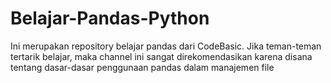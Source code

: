 # Belajar-Pandas-Python
Ini merupakan repository belajar pandas dari CodeBasic. Jika teman-teman tertarik belajar, maka channel ini sangat direkomendasikan karena disana tentang dasar-dasar penggunaan pandas dalam manajemen file
